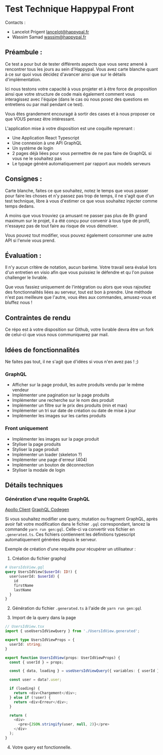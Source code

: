 # Test Technique Happypal Front

Contacts :
- Lancelot Prigent <lancelot@happypal.fr>
- Wassim Samad <wassim@happypal.fr>

## Préambule :

Ce test a pour but de tester différents aspects que vous serez amené à rencontrer tous les jours au sein d'Happypal. Vous avez carte blanche quant à ce sur quoi vous décidez d'avancer ainsi que sur le détails d'implémentation.

Ici nous testons votre capacité à vous projeter et à être force de proposition ainsi que votre structure de code mais également comment vous interagissez avec l'équipe (dans le cas où nous posez des questions en entretiens ou par mail pendant ce test).

Vous êtes grandement encouragé à sortir des cases et à nous proposer ce que VOUS pensez être intéressant.

L'application mise à votre disposition est une coquille reprenant :
- Une Application React Typescript
- Une connexion à une API GraphQL
- Un système de login
- 2 pages déjà liées pour vous permettre de ne pas faire de GraphQL si vous ne le souhaitez pas
- Le typage généré automatiquement par rapport aux models serveurs

## Consignes :

Carte blanche, faites ce que souhaitez, notez le temps que vous passer pour faire les choses et n'y passez pas trop de temps, il ne s'agit que d'un test technique, libre à vous d'estimer ce que vous souhaitez injecter comme temps dedans.

A moins que vous trouviez ça amusant ne passer pas plus de 8h grand maximum sur le projet, il a été conçu pour convenir à tous type de profil, n'essayez pas de tout faire au risque de vous démotiver.

Vous pouvez tout modifier, vous pouvez également consommer une autre API si l'envie vous prend.

## Évaluation :

Il n'y aucun critère de notation, aucun barème. Votre travail sera évalué lors d'un entretien en visio afin que vous puissiez le défendre et qu l'on puisse challenger le livrable.

Que vous fassiez uniquement de l'intégration ou alors que vous rajoutiez des fonctionnalités liées au serveur, tout est bon à prendre. Une méthode n'est pas meilleure que l'autre, vous êtes aux commandes, amusez-vous et bluffez nous !

## Contraintes de rendu

Ce répo est à votre disposition sur Github, votre livrable devra être un fork de celui-ci que vous nous communiquerez par mail.

## Idées de fonctionnalités

Ne faites pas tout, il ne s'agit que d'idées si vous n'en avez pas ! ;)

### GraphQL
- Afficher sur la page produit, les autre produits vendu par le même vendeur
- Implémenter une pagination sur la page produits
- Implémenter une recherche sur le nom des produit
- Implémenter un filtre sur le prix des produits (min et max)
- Implémenter un tri sur date de création ou date de mise à jour
- Implémenter les images sur les cartes produits

### Front uniquement

- Implémenter les images sur la page produit
- Styliser la page produits
- Styliser la page produit
- Implémenter un loader (skeleton ?)
- Implémenter une page d'erreur (404)
- Implémenter un bouton de déconnection
- Styliser la modale de login

## Détails techniques

### Génération d'une requête GraphQL

[Apollo Client](https://www.apollographql.com/docs/react/)
[GraphQL Codegen](https://www.graphql-code-generator.com/)

Si vous souhaitez modifier une query, mutation ou fragment GraphQL, après avoir fait votre modification dans le fichier `.gql` correspondant, lancez la commande `yarn run gen:gql`. Celle-ci va convertir vos fichier en `.generated.ts`. Ces fichiers contiennent les définitions typescript automatiquement générées depuis le serveur.

Exemple de création d'une requête pour récupérer un utilisateur :

1. Création du fichier graphql

```graphql
# UsersIdsView.gql
query UsersIdView($userId: ID!) {
  user(userId: $userId) {
    id
    firstName
    lastName
  }
}
```

2. Génération du fichier `.generated.ts` à l'aide de `yarn run gen:gql`

3. Import de la query dans la page

```ts
// UsersIdView.tsx
import { useUsersIdViewQuery } from './UsersIdView.generated';

export type UsersIdViewProps = {
  userId: string;
}

export function UsersIdView(props: UserIdViewProps) {
  const { userId } = props;

  const { data, loading } = useUsersIdViewQuery({ variables: { userId } });

  const user = data?.user;

  if (loading) {
    return <div>Chargement</div>;
  } else if (!user) {
    return <div>Erreur</div>;
  }

  return (
    <div>
      <pre>{JSON.stringify(user, null, 2)}</pre>
    </div>
  );
}
```

4. Votre query est fonctionnelle.